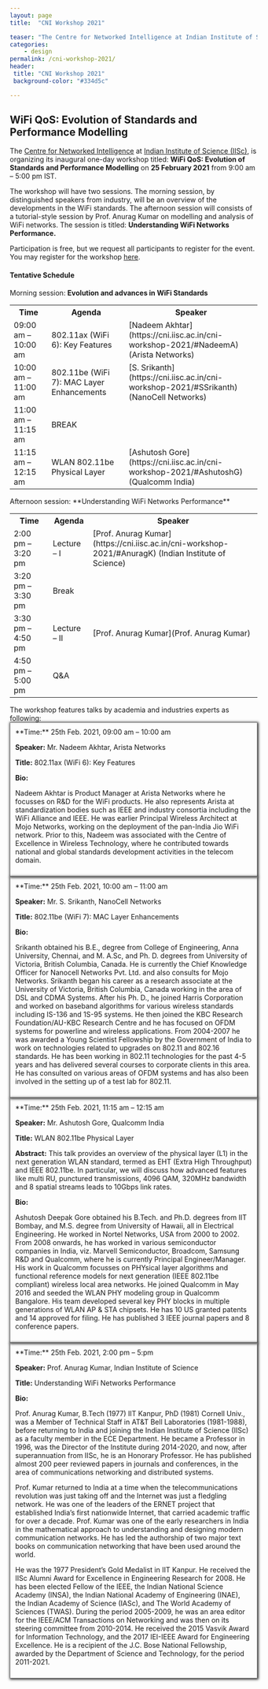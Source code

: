 ```yaml
---
layout: page
title:  "CNI Workshop 2021"

teaser: "The Centre for Networked Intelligence at Indian Institute of Science (IISc), is organizing its inaugural one-day workshop titled: WiFi QoS: Evolution of Standards and Performance Modelling on 25 February 2021 from 9:00 am – 5:00 pm IST."
categories:
    - design
permalink: /cni-workshop-2021/
header:
 title: "CNI Workshop 2021"
 background-color: "#334d5c"

---
```

## WiFi QoS: Evolution of Standards and Performance Modelling
The [Centre for Networked Intelligence](https://cni.iisc.ac.in/) at [Indian Institute of Science (IISc)](https://www.iisc.ac.in/), is organizing its inaugural one-day workshop titled: **WiFi QoS: Evolution of Standards and Performance Modelling** on **25 February 2021** from 9:00 am – 5:00 pm IST.

The workshop will have two sessions. The morning session, by distinguished speakers from industry, will be an overview of the developments in the WiFi standards. The afternoon session will consists of a tutorial-style session by Prof. Anurag Kumar on modelling and analysis of WiFi networks. The session is titled: **Understanding WiFi Networks Performance.**

Participation is free, but we request all participants to register for the event. You may register for the workshop [here](https://docs.google.com/forms/d/e/1FAIpQLScgtNtWW08TBlKsVoZdv2TaKSaZ7pkQatRGLE6M-7vqMyX5CQ/viewform?usp=sf_link).

#### Tentative Schedule

Morning session: **Evolution and advances in WiFi Standards**
<div markdown="1">
<table>
  <tr>
   <th>Time</th>
   <th>Agenda</th>
   <th>Speaker</th>
  </tr>
  <tr>
   <td>09:00 am – 10:00 am</td>
   <td>802.11ax (WiFi 6): Key Features</td>
   <td><span markdown="1">[Nadeem Akhtar](https://cni.iisc.ac.in/cni-workshop-2021/#NadeemA) (Arista Networks)</span></td>
  </tr>
  <tr>
   <td>10:00 am – 11:00 am</td>
   <td>802.11be (WiFi 7): MAC Layer Enhancements</td>
   <td><span markdown="1">[S. Srikanth](https://cni.iisc.ac.in/cni-workshop-2021/#SSrikanth) (NanoCell Networks)</span></td>
  </tr>
  <tr>
   <td>11:00 am – 11:15 am</td>
   <td>BREAK</td>
   <td></td>
  </tr>
  <tr>
   <td>11:15 am – 12:15 am</td>
   <td>WLAN 802.11be Physical Layer</td>
   <td><span markdown="1">[Ashutosh Gore](https://cni.iisc.ac.in/cni-workshop-2021/#AshutoshG) (Qualcomm India)</span></td>
  </tr>
</table>
Afternoon session: **Understanding WiFi Networks Performance**
<table>
  <tr>
   <th>Time</th>
   <th>Agenda</th>
   <th>Speaker</th>
  </tr>
  <tr>
   <td>2:00 pm  – 3:20 pm</td>
   <td>Lecture – I</td>
   <td><span markdown="1">[Prof. Anurag Kumar](https://cni.iisc.ac.in/cni-workshop-2021/#AnuragK) (Indian Institute of Science)</span></td>
  </tr>
  <tr>
   <td>3:20 pm – 3:30 pm</td>
   <td>Break</td>
   <td></td>
  </tr>
  <tr>
   <td>3:30 pm – 4:50 pm</td>
   <td>Lecture – II</td>
   <td><span markdown="1">[Prof. Anurag Kumar](Prof. Anurag Kumar)</span></td>
  </tr>
  <tr>
   <td>4:50 pm – 5:00 pm</td>
   <td>Q&A</td>
   <td></td>
  </tr>
</table>
</div>
The workshop features talks by academia and industries experts as following:  
<div style="padding: 10px;border: 1px solid gray;margin: 0;box-shadow: 1px 1px 5px 1px;" markdown="1">
**Time:** 25th Feb. 2021, 09:00 am – 10:00 am

**Speaker:** Mr. Nadeem Akhtar, Arista Networks

**Title:** 802.11ax (WiFi 6): Key Features

**Bio:** 

Nadeem Akhtar is Product Manager at Arista Networks where he focusses on R&D for the WiFi products. He also represents Arista at standardization bodies such as IEEE and industry consortia including the WiFi Alliance and IEEE. He was earlier Principal Wireless Architect at Mojo Networks, working on the deployment of the pan-India Jio WiFi network. Prior to this, Nadeem was associated with the Centre of Excellence in Wireless Technology, where he contributed towards national and global standards development activities in the telecom domain.
</div>
<div style="padding: 10px;border: 1px solid gray;margin: 0;box-shadow: 1px 1px 5px 1px;" markdown="1">
**Time:** 25th Feb. 2021, 10:00 am – 11:00 am

**Speaker:** Mr. S. Srikanth, NanoCell Networks

**Title:** 802.11be (WiFi 7): MAC Layer Enhancements

**Bio:** 

Srikanth obtained his B.E., degree from College of Engineering, Anna University, Chennai, and M. A.Sc, and Ph. D. degrees from University of Victoria, British Columbia, Canada. He is currently the Chief Knowledge Officer for Nanocell Networks Pvt. Ltd. and also consults for Mojo Networks. Srikanth began his career as a research associate at the University of Victoria, British Columbia, Canada working in the area of DSL and CDMA Systems. After his Ph. D., he joined Harris Corporation and worked on baseband algorithms for various wireless standards including IS-136 and 1S-95 systems. He then joined the KBC Research Foundation/AU-KBC Research Centre and he has focused on OFDM systems for powerline and wireless applications. From 2004-2007 he was awarded a Young Scientist Fellowship by the Government of India to work on technologies related to upgrades on 802.11 and 802.16 standards. He has been working in 802.11 technologies for the past 4-5 years and has delivered several courses to corporate clients in this area. He has consulted on various areas of OFDM systems and has also been involved in the setting up of a test lab for 802.11.
</div>

<div style="padding: 10px;border: 1px solid gray;margin: 0;box-shadow: 1px 1px 5px 1px;" markdown="1">
**Time:** 25th Feb. 2021, 11:15 am – 12:15 am 

**Speaker:** Mr. Ashutosh Gore, Qualcomm India

**Title:** WLAN 802.11be Physical Layer

**Abstract:** This talk provides an overview of the physical layer (L1) in the next generation WLAN standard, termed as EHT (Extra High Throughput) and IEEE 802.11be. In particular, we will discuss how advanced features like multi RU, punctured transmissions, 4096 QAM, 320MHz bandwidth and 8 spatial streams leads to 10Gbps link rates.

**Bio:** 

Ashutosh Deepak Gore obtained his B.Tech. and Ph.D. degrees from IIT Bombay, and M.S. degree from University of Hawaii, all in Electrical Engineering. He worked in Nortel Networks, USA from 2000 to 2002. From 2008 onwards, he has worked in various semiconductor companies in India, viz. Marvell Semiconductor, Broadcom, Samsung R&D and Qualcomm, where he is currently Principal Engineer/Manager. His work in Qualcomm focusses on PHYsical layer algorithms and functional reference models for next generation (IEEE 802.11be compliant) wireless local area networks. He joined Qualcomm in May 2016 and seeded the WLAN PHY modeling group in Qualcomm Bangalore. His team developed several key PHY blocks in multiple generations of WLAN AP & STA chipsets. He has 10 US granted patents and 14 approved for filing. He has published 3 IEEE journal papers and 8 conference papers.
</div>

<div style="padding: 10px;border: 1px solid gray;margin: 0;box-shadow: 1px 1px 5px 1px;" markdown="1">
**Time:** 25th Feb. 2021, 2:00 pm – 5:pm 

**Speaker:** Prof. Anurag Kumar, Indian Institute of Science

**Title:** Understanding WiFi Networks Performance

**Bio:** 

Prof. Anurag Kumar, B.Tech (1977) IIT Kanpur, PhD (1981) Cornell Univ., was a Member of Technical Staff in AT&T Bell Laboratories (1981-1988), before returning to India and joining the Indian Institute of Science (IISc) as a faculty member in the ECE Department. He became a Professor in 1996, was the Director of the Institute during 2014-2020, and now, after superannuation from IISc, he is an Honorary Professor. He has published almost 200 peer reviewed papers in journals and conferences, in the area of communications networking and distributed systems.

Prof. Kumar returned to India at a time when the telecommunications revolution was just taking off and the Internet was just a fledgling network. He was one of the leaders of the ERNET project that established India’s first nationwide Internet, that carried academic traffic for over a decade. Prof. Kumar was one of the early researchers in India in the mathematical approach to understanding and designing modern communication networks. He has led the authorship of two major text books on communication networking that have been used around the world.

He was the 1977 President’s Gold Medalist in IIT Kanpur. He received the IISc Alumni Award for Excellence in Engineering Research for 2008. He has been elected Fellow of the IEEE, the Indian National Science Academy (INSA), the Indian National Academy of Engineering (INAE), the Indian Academy of Science (IASc), and The World Academy of Sciences (TWAS). During the period 2005-2009, he was an area editor for the IEEE/ACM Transactions on Networking and was then on its steering committee from 2010-2014. He received the 2015 Vasvik Award for Information Technology, and the 2017 IEI-IEEE Award for Engineering Excellence. He is a recipient of the J.C. Bose National Fellowship, awarded by the Department of Science and Technology, for the period 2011-2021.
</div>
